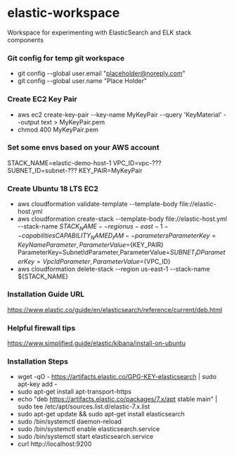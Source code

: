 # elastic-workspace
Workspace for experimenting with ElasticSearch and ELK stack components

### Git config for temp git workspace
+ git config --global user.email "placeholder@noreply.com"
+ git config --global user.name "Place Holder"

### Create EC2 Key Pair
+ aws ec2 create-key-pair --key-name MyKeyPair --query 'KeyMaterial' --output text > MyKeyPair.pem
+ chmod 400 MyKeyPair.pem

### Set some envs based on your AWS account
STACK_NAME=elastic-demo-host-1
VPC_ID=vpc-???
SUBNET_ID=subnet-???
KEY_PAIR=MyKeyPair

### Create Ubuntu 18 LTS EC2
+ aws cloudformation validate-template --template-body file://elastic-host.yml
+ aws cloudformation create-stack --template-body file://elastic-host.yml --stack-name ${STACK_NAME} --region us-east-1 --capabilities CAPABILITY_NAMED_IAM --parameters ParameterKey=KeyNameParameter,ParameterValue=${KEY_PAIR} ParameterKey=SubnetIdParameter,ParameterValue=${SUBNET_ID} ParameterKey=VpcIdParameter,ParameterValue=${VPC_ID}
+ aws cloudformation delete-stack --region us-east-1 --stack-name ${STACK_NAME} 

### Installation Guide URL
https://www.elastic.co/guide/en/elasticsearch/reference/current/deb.html
### Helpful firewall tips
https://www.simplified.guide/elastic/kibana/install-on-ubuntu

### Installation Steps
+ wget -qO - https://artifacts.elastic.co/GPG-KEY-elasticsearch | sudo apt-key add -
+ sudo apt-get install apt-transport-https
+ echo "deb https://artifacts.elastic.co/packages/7.x/apt stable main" | sudo tee /etc/apt/sources.list.d/elastic-7.x.list
+ sudo apt-get update && sudo apt-get install elasticsearch
+ sudo /bin/systemctl daemon-reload 
+ sudo /bin/systemctl enable elasticsearch.service
+ sudo /bin/systemctl start elasticsearch.service
+ curl http://localhost:9200
